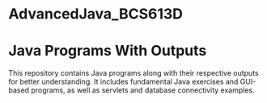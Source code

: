 # AdvancedJava_BCS613D


# Java Programs With Outputs

This repository contains Java programs along with their respective outputs for better understanding. It includes fundamental Java exercises and GUI-based programs, as well as servlets and database connectivity examples.
